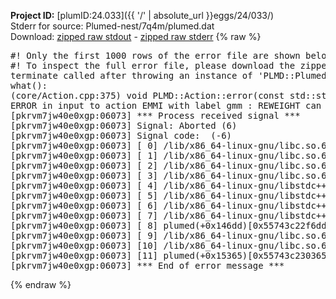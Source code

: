 **Project ID:** [plumID:24.033]({{ '/' | absolute_url }}eggs/24/033/)  
Stderr for source:  Plumed-nest/7q4m/plumed.dat   
Download: [zipped raw stdout](plumed.dat.plumed.stdout.txt.zip) - [zipped raw stderr](plumed.dat.plumed.stderr.txt.zip) 
{% raw %}
<pre>
#! Only the first 1000 rows of the error file are shown below
#! To inspect the full error file, please download the zipped raw stderr file above
terminate called after throwing an instance of 'PLMD::Plumed::ExceptionError'
what():
(core/Action.cpp:375) void PLMD::Action::error(const std::string&) const
ERROR in input to action EMMI with label gmm : REWEIGHT can only be used in parallel with 2 or more replicas
[pkrvm7jw40e0xgp:06073] *** Process received signal ***
[pkrvm7jw40e0xgp:06073] Signal: Aborted (6)
[pkrvm7jw40e0xgp:06073] Signal code:  (-6)
[pkrvm7jw40e0xgp:06073] [ 0] /lib/x86_64-linux-gnu/libc.so.6(+0x45330)[0x7f71e6c45330]
[pkrvm7jw40e0xgp:06073] [ 1] /lib/x86_64-linux-gnu/libc.so.6(pthread_kill+0x11c)[0x7f71e6c9eb2c]
[pkrvm7jw40e0xgp:06073] [ 2] /lib/x86_64-linux-gnu/libc.so.6(gsignal+0x1e)[0x7f71e6c4527e]
[pkrvm7jw40e0xgp:06073] [ 3] /lib/x86_64-linux-gnu/libc.so.6(abort+0xdf)[0x7f71e6c288ff]
[pkrvm7jw40e0xgp:06073] [ 4] /lib/x86_64-linux-gnu/libstdc++.so.6(+0xa5ff5)[0x7f71e70a5ff5]
[pkrvm7jw40e0xgp:06073] [ 5] /lib/x86_64-linux-gnu/libstdc++.so.6(+0xbb0da)[0x7f71e70bb0da]
[pkrvm7jw40e0xgp:06073] [ 6] /lib/x86_64-linux-gnu/libstdc++.so.6(_ZSt10unexpectedv+0x0)[0x7f71e70a5a55]
[pkrvm7jw40e0xgp:06073] [ 7] /lib/x86_64-linux-gnu/libstdc++.so.6(+0xa5a6f)[0x7f71e70a5a6f]
[pkrvm7jw40e0xgp:06073] [ 8] plumed(+0x146dd)[0x55743c22f6dd]
[pkrvm7jw40e0xgp:06073] [ 9] /lib/x86_64-linux-gnu/libc.so.6(+0x2a1ca)[0x7f71e6c2a1ca]
[pkrvm7jw40e0xgp:06073] [10] /lib/x86_64-linux-gnu/libc.so.6(__libc_start_main+0x8b)[0x7f71e6c2a28b]
[pkrvm7jw40e0xgp:06073] [11] plumed(+0x15365)[0x55743c230365]
[pkrvm7jw40e0xgp:06073] *** End of error message ***
</pre>
{% endraw %}
